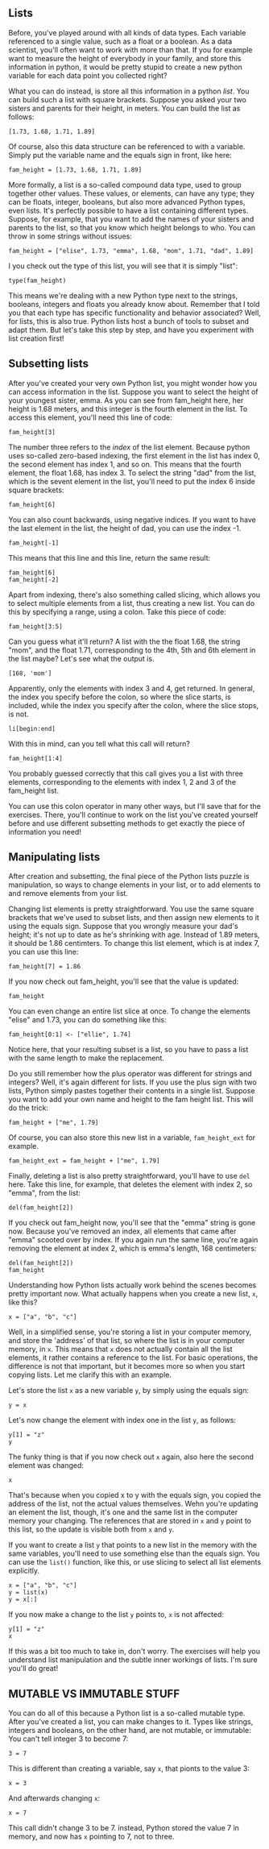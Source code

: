 ## Lists

Before, you've played around with all kinds of data types. Each variable referenced to a single value, such as a float or a boolean. As a data scientist, you'll often want to work with more than that. If you for example want to measure the height of everybody in your family, and store this information in python, it would be pretty stupid to create a new python variable for each data point you collected right?

What you can do instead, is store all this information in a python _list_. You can build such a list with square brackets. Suppose you asked your two sisters and parents for their height, in meters. You can build the list as follows:

```
[1.73, 1.68, 1.71, 1.89]
```

Of course, also this data structure can be referenced to with a variable. Simply put the variable name and the equals sign in front, like here:

```
fam_height = [1.73, 1.68, 1.71, 1.89]
```

More formally, a list is a so-called compound data type, used to group together other values. These values, or elements, can have any type; they can be floats, integer, booleans, but also more advanced Python types, even lists. It's perfectly possible to have a list containing different types. Suppose, for example, that you want to add the names of your sisters and parents to the list, so that you know which height belongs to who. You can throw in some strings without issues:

```
fam_height = ["elise", 1.73, "emma", 1.68, "mom", 1.71, "dad", 1.89]
```

I you check out the type of this list, you will see that it is simply "list":

```
type(fam_height)
```

This means we're dealing with a new Python type next to the strings, booleans, integers and floats you already know about. Remember that I told you that each type has specific functionality and behavior associated? Well, for lists, this is also true. Python lists host a bunch of tools to subset and adapt them. But let's take this step by step, and have you experiment with list creation first!

## Subsetting lists

After you've created your very own Python list, you might wonder how you can access information in the list. Suppose you want to select the height of your youngest sister, emma. As you can see from fam_height here, her height is 1.68 meters, and this integer is the fourth element in the list. To access this element, you'll need this line of code:

```
fam_height[3]
```

The number three refers to the _index_ of the list element. Because python uses so-called zero-based indexing, the first element in the list has index 0, the second element has index 1, and so on. This means that the fourth element, the float 1.68, has index 3. To select the string "dad" from the list, which is the sevent element in the list, you'll need to put the index 6 inside square brackets:

```
fam_height[6]
```

You can also count backwards, using negative indices. If you want to have the last element in the list, the height of dad, you can use the index -1.

```
fam_height[-1]
```

This means that this line and this line, return the same result:

```
fam_height[6]
fam_height[-2]
```

Apart from indexing, there's also something called slicing, which allows you to select multiple elements from a list, thus creating a new list. You can do this by specifying a range, using a colon. Take this piece of code:

```
fam_height[3:5]
```

Can you guess what it'll return? A list with the the float 1.68, the string "mom", and the float 1.71, corresponding to the 4th, 5th and 6th element in the list maybe? Let's see what the output is.

```
[168, 'mom']
```

Apparently, only the elements with index 3 and 4, get returned. In general, the index you specify before the colon, so where the slice starts, is included, while the index you specify after the colon, where the slice stops, is not.

```
li[begin:end]
```

With this in mind, can you tell what this call will return? <PAUSE>

```
fam_height[1:4]
```

You probably guessed correctly that this call gives you a list with three elements, corresponding to the elements with index 1, 2 and 3 of the fam_height list. 

You can use this colon operator in many other ways, but I'll save that for the exercises. There, you'll continue to work on the list you've created yourself before and use different subsetting methods to get exactly the piece of information you need!


## Manipulating lists

After creation and subsetting, the final piece of the Python lists puzzle is manipulation, so ways to change elements in your list, or to add elements to and remove elements from your list.

Changing list elements is pretty straightforward. You use the same square brackets that we've used to subset lists, and then assign new elements to it using the equals sign. Suppose that you wrongly measure your dad's height; it's not up to date as he's shrinking with age. Instead of 1.89 meters, it should be 1.86 centimters. To change this list element, which is at index 7, you can use this line:

```
fam_height[7] = 1.86
```

If you now check out fam_height, you'll see that the value is updated:

```
fam_height
```

You can even change an entire list slice at once. To change the elements "elise" and 1.73, you can do something like this:

```
fam_height[0:1] <- ["ellie", 1.74]
```

Notice here, that your resulting subset is a list, so you have to pass a list with the same length to make the replacement.

Do you still remember how the plus operator was different for strings and integers? Well, it's again different for lists. If you use the plus sign with two lists, Python simply pastes together their contents in a single list. Suppose you want to add your own name and height to the fam height list. This will do the trick:

```
fam_height + ["me", 1.79]
```

Of course, you can also store this new list in a variable, `fam_height_ext` for example.

```
fam_height_ext = fam_height + ["me", 1.79]
```

Finally, deleting a list is also pretty straightforward, you'll have to use `del` here. Take this line, for example, that deletes the element with index 2, so "emma", from the list:

```
del(fam_height[2])
```

If you check out fam_height now, you'll see that the "emma" string is gone now. Because you've removed an index, all elements that came after "emma" scooted over by index. If you again run the same line, you're again removing the element at index 2, which is emma's length, 168 centimeters:

```
del(fam_height[2])
fam_height
```

Understanding how Python lists actually work behind the scenes becomes pretty important now. What actually happens when you create a new list, `x`, like this?

```
x = ["a", "b", "c"]
```

Well, in a simplified sense, you're storing a list in your computer memory, and store the 'address' of that list, so where the list is in your computer memory, in `x`. This means that `x` does not actually contain all the list elements, it rather contains a reference to the list. For basic operations, the difference is not that important, but it becomes more so when you start copying lists. Let me clarify this with an example.

Let's store the list `x` as a new variable `y`, by simply using the equals sign:

```
y = x
```

Let's now change the element with index one in the list `y`, as follows:

```
y[1] = "z"
y
```

The funky thing is that if you now check out `x` again, also here the second element was changed:

```
x
```

That's because when you copied x to y with the equals sign, you copied the address of the list, not the actual values themselves. Wehn you're updating an element the list, though, it's one and the same list in the computer memory your changing. The references that are stored in `x` and `y` point to this list, so the update is visible both from `x` and `y`.

If you want to create a list `y` that points to a new list in the memory with the same variables, you'll need to use something else than the equals sign. You can use the `list()` function, like this, or use slicing to select all list elements explicitly.

```
x = ["a", "b", "c"]
y = list(x)
y = x[:]
```

If you now make a change to the list `y` points to, `x` is not affected:

```
y[1] = "z"
x
```

If this was a bit too much to take in, don't worry. The exercises will help you understand list manipulation and the subtle inner workings of lists. I'm sure you'll do great!



## MUTABLE VS IMMUTABLE STUFF

You can do all of this because a Python list is a so-called mutable type. After you've created a list, you can make changes to it. Types like strings, integers and booleans, on the other hand, are not mutable, or immutable: You can't tell integer 3 to become 7:

```
3 = 7
```

This is different than creating a variable, say `x`, that pionts to the value 3:

```
x = 3
```

And afterwards changing `x`:

```
x = 7
```

This call didn't change 3 to be 7. instead, Python stored the value 7 in memory, and now has `x` pointing to 7, not to three.


